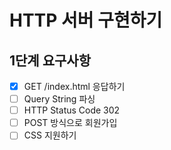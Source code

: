 # HTTP 서버 구현하기

## 1단계 요구사항

- [x] GET /index.html 응답하기
- [ ] Query String 파싱
- [ ] HTTP Status Code 302
- [ ] POST 방식으로 회원가입
- [ ] CSS 지원하기
